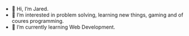 - 👋 Hi, I’m Jared.
- 👀 I’m interested in problem solving, learning new things, gaming and of coures programming.
- 🌱 I’m currently learning Web Development.

<!---
JaredS04 /JaredS04  is a ✨ special ✨ repository because its `README.md` (this file) appears on your GitHub profile.
You can click the Preview link to take a look at your changes.
--->
